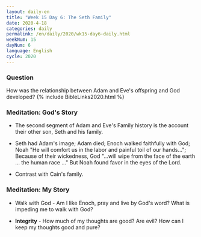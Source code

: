 ```yaml
---
layout: daily-en
title: "Week 15 Day 6: The Seth Family"
date: 2020-4-18 
categories: daily
permalink: /en/daily/2020/wk15-day6-daily.html
weekNum: 15
dayNum: 6
language: English
cycle: 2020
---
```


### Question     
How was the relationship between Adam and Eve's offspring and God developed?
{% include BibleLinks2020.html %} 

### Meditation: God's Story   
+ The second segment of Adam and Eve's Family history is the account their other son, Seth and his family. 

+ Seth had Adam's image; Adam died; Enoch walked faithfully with God; Noah "He will comfort us in the labor and painful toil of our hands..."; Because of their wickedness, God "...will wipe from the face of the earth ... the human race ..." But Noah found favor in the eyes of the Lord.  

+ Contrast with Cain's family. 

### Meditation: My Story   
+ Walk with God - Am I like Enoch, pray and live by God's word? What is impeding me to walk with God? 

+ **Integrity** - How much of my thoughts are good? Are evil? How can I keep my thoughts good and pure? 
